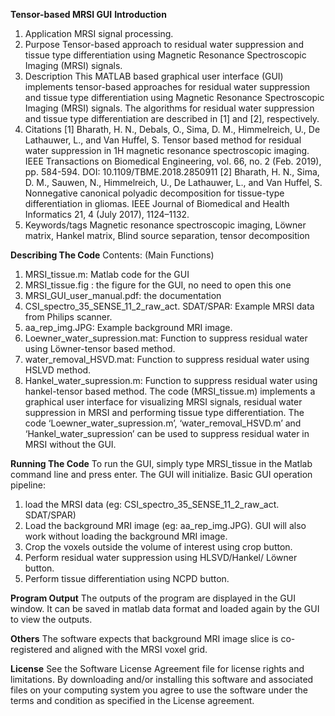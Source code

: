 **Tensor-based MRSI GUI**
**Introduction**
1.	Application
MRSI signal processing.
2.	Purpose
Tensor-based approach to residual water suppression and tissue type differentiation using Magnetic Resonance Spectroscopic Imaging (MRSI) signals. 
3.	Description
This MATLAB based graphical user interface (GUI) implements tensor-based approaches for residual water suppression and tissue type differentiation using Magnetic Resonance Spectroscopic Imaging (MRSI) signals. The algorithms for residual water suppression and tissue type differentiation are described in [1] and [2], respectively.
4.	Citations
[1] Bharath, H. N., Debals, O., Sima, D. M., Himmelreich, U., De Lathauwer, L., and Van Huffel, S. Tensor based method for residual water suppression in 1H magnetic resonance spectroscopic imaging. IEEE Transactions on Biomedical Engineering, vol. 66, no. 2 (Feb. 2019), pp. 584-594. DOI: 10.1109/TBME.2018.2850911
[2] Bharath, H. N., Sima, D. M., Sauwen, N., Himmelreich, U., De Lathauwer, L., and Van Huffel, S. Nonnegative canonical polyadic decomposition for tissue-type differentiation in gliomas. IEEE Journal of Biomedical and Health Informatics 21, 4 (July 2017), 1124–1132.
5.	Keywords/tags
Magnetic resonance spectroscopic imaging, Löwner matrix, Hankel matrix, Blind source separation, tensor decomposition

**Describing The Code**
Contents: (Main Functions)
1.	MRSI_tissue.m: Matlab code for the GUI
2.	MRSI_tissue.fig : the figure for the GUI, no need to open this one
3.	MRSI_GUI_user_manual.pdf: the documentation
4.	CSI_spectro_35_SENSE_11_2_raw_act. SDAT/SPAR: Example MRSI data from Philips scanner.
5.	aa_rep_img.JPG: Example background MRI image. 
6.	Loewner_water_supression.mat: Function to suppress residual water using Löwner-tensor based method.
7.	water_removal_HSVD.mat: Function to suppress residual water using HSLVD method.
8.	Hankel_water_supression.m: Function to suppress residual water using hankel-tensor based method.
The code (MRSI_tissue.m) implements a graphical user interface for visualizing MRSI signals, residual water suppression in MRSI and performing tissue type differentiation. The code ‘Loewner_water_supression.m’, ‘water_removal_HSVD.m’ and ‘Hankel_water_supression’ can be used to suppress residual water in MRSI without the GUI. 

**Running The Code**
To run the GUI, simply type MRSI_tissue in the Matlab command line and press enter. The GUI will initialize.
Basic GUI operation pipeline: 
1)	load the MRSI data (eg: CSI_spectro_35_SENSE_11_2_raw_act. SDAT/SPAR)
2)	Load the background MRI image (eg: aa_rep_img.JPG). GUI will also work without loading the background MRI image.
3)	Crop the voxels outside the volume of interest using crop button.
4)	Perform residual water suppression using HLSVD/Hankel/ Löwner button.
5)	Perform tissue differentiation using NCPD button.

**Program Output**
The outputs of the program are displayed in the GUI window. It can be saved in matlab data format and loaded again by the GUI to view the outputs. 

**Others**
The software expects that background MRI image slice is co-registered and aligned with the MRSI voxel grid. 

**License**
See the Software License Agreement file for license rights and limitations. By downloading and/or installing this software and associated files on your computing system you agree to use the software under the terms and condition as specified in the License agreement.

